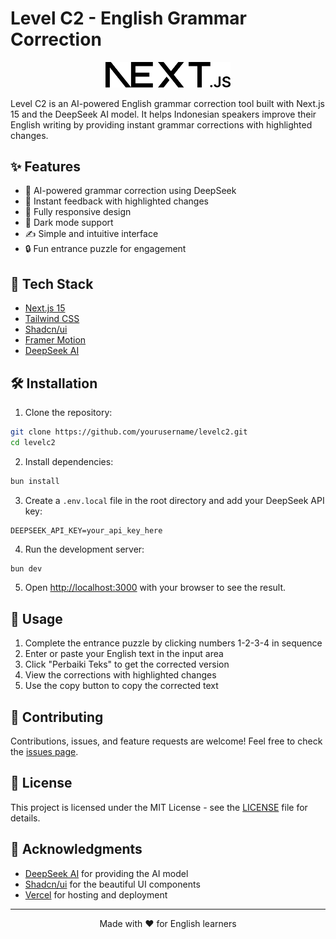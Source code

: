 # Level C2 - English Grammar Correction

<p align="center">
  <img src="public/next.svg" alt="Level C2 Logo" width="200"/>
</p>

Level C2 is an AI-powered English grammar correction tool built with Next.js 15 and the DeepSeek AI model. It helps Indonesian speakers improve their English writing by providing instant grammar corrections with highlighted changes.

## ✨ Features

- 🤖 AI-powered grammar correction using DeepSeek
- 🎯 Instant feedback with highlighted changes
- 📱 Fully responsive design
- 🌙 Dark mode support
- ✍️ Simple and intuitive interface
- 🔒 Fun entrance puzzle for engagement

## 🚀 Tech Stack

- [Next.js 15](https://nextjs.org/)
- [Tailwind CSS](https://tailwindcss.com/)
- [Shadcn/ui](https://ui.shadcn.com/)
- [Framer Motion](https://www.framer.com/motion/)
- [DeepSeek AI](https://api-docs.deepseek.com/)

## 🛠️ Installation

1. Clone the repository:
```bash
git clone https://github.com/yourusername/levelc2.git
cd levelc2
```

2. Install dependencies:
```bash
bun install
```

3. Create a `.env.local` file in the root directory and add your DeepSeek API key:
```env
DEEPSEEK_API_KEY=your_api_key_here
```

4. Run the development server:
```bash
bun dev
```

5. Open [http://localhost:3000](http://localhost:3000) with your browser to see the result.

## 📝 Usage

1. Complete the entrance puzzle by clicking numbers 1-2-3-4 in sequence
2. Enter or paste your English text in the input area
3. Click "Perbaiki Teks" to get the corrected version
4. View the corrections with highlighted changes
5. Use the copy button to copy the corrected text

## 🤝 Contributing

Contributions, issues, and feature requests are welcome! Feel free to check the [issues page](https://github.com/yourusername/levelc2/issues).

## 📄 License

This project is licensed under the MIT License - see the [LICENSE](LICENSE) file for details.

## 👏 Acknowledgments

- [DeepSeek AI](https://api-docs.deepseek.com/) for providing the AI model
- [Shadcn/ui](https://ui.shadcn.com/) for the beautiful UI components
- [Vercel](https://vercel.com) for hosting and deployment

---

<p align="center">
  Made with ❤️ for English learners
</p>

